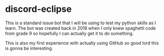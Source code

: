 # discord-eclipse

This is a standard issue bot that I will be using to test my python skills as I learn. 
The bot was created back in 2018 when I only knew spaghetti code from grade 9 so hopefully I can actually get it to do something.

This is also my first experience with actually using GitHub so good lord this is gonna be interesting.
